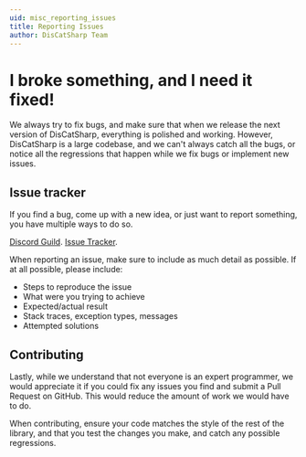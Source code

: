 ```yaml
---
uid: misc_reporting_issues
title: Reporting Issues
author: DisCatSharp Team
---
```


# I broke something, and I need it fixed!

We always try to fix bugs, and make sure that when we release the next version of DisCatSharp, everything is polished and
working. However, DisCatSharp is a large codebase, and we can't always catch all the bugs, or notice all the regressions
that happen while we fix bugs or implement new issues.

## Issue tracker

If you find a bug, come up with a new idea, or just want to report something, you have multiple ways to do so.

[Discord Guild](https://discord.gg/RXA6u3jxdU "DisCatSharp Support Guild").
[Issue Tracker](https://github.com/Aiko-IT-Systems/DisCatSharp/issues/new/choose "DisCatSharp Issues").

When reporting an issue, make sure to include as much detail as possible. If at all possible, please include:

-   Steps to reproduce the issue
-   What were you trying to achieve
-   Expected/actual result
-   Stack traces, exception types, messages
-   Attempted solutions

## Contributing

Lastly, while we understand that not everyone is an expert programmer, we would appreciate it if you could fix any issues you
find and submit a Pull Request on GitHub. This would reduce the amount of work we would have to do.

When contributing, ensure your code matches the style of the rest of the library, and that you test the changes you make, and
catch any possible regressions.
